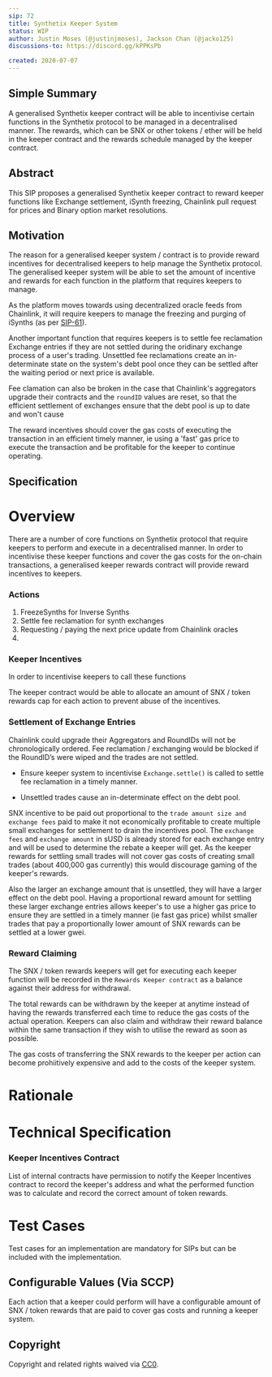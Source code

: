 ```yaml
---
sip: 72
title: Synthetix Keeper System
status: WIP
author: Justin Moses (@justinjmoses), Jackson Chan (@jacko125)
discussions-to: https://discord.gg/kPPKsPb

created: 2020-07-07
---
```


## Simple Summary
A generalised Synthetix keeper contract will be able to incentivise certain functions in the Synthetix protocol to be managed in a decentralised manner. The rewards, which can be SNX or other tokens / ether will be held in the keeper contract and the rewards schedule managed by the keeper contract.

## Abstract
This SIP proposes a generalised Synthetix keeper contract to reward keeper functions like Exchange settlement, iSynth freezing, Chainlink pull request for prices and Binary option market resolutions.

## Motivation
The reason for a generalised keeper system / contract is to provide reward incentives for decentralised keepers to help manage the Synthetix protocol. The generalised keeper system will be able to set the amount of incentive and rewards for each function in the platform that requires keepers to manage.

As the platform moves towards using decentralized oracle feeds from Chainlink, it will require keepers to manage the freezing and purging of iSynths (as per [SIP-61](./sip-61.md)).

Another important function that requires keepers is to settle fee reclamation Exchange entries if they are not settled during the oridinary exchange process of a user's trading. Unsettled fee reclamations create an in-determinate state on the system's debt pool once they can be settled after the waiting period or next price is available.

Fee clamation can also be broken in the case that Chainlink's aggregators upgrade their contracts and the `roundID` values are reset, so that the efficient settlement of exchanges ensure that the debt pool is up to date and won't cause

The reward incentives should cover the gas costs of executing the transaction in an efficient timely manner, ie using a 'fast' gas price to execute the transaction and be profitable for the keeper to continue operating.

## Specification

# Overview
There are a number of core functions on Synthetix protocol that require keepers to perform and execute in a decentralised manner. In order to incentivise these keeper functions and cover the gas costs for the on-chain transactions, a generalised keeper rewards contract will provide reward incentives to keepers.

### Actions

1. FreezeSynths for Inverse Synths
2. Settle fee reclamation for synth exchanges
3. Requesting / paying the next price update from Chainlink oracles
4.

### Keeper Incentives

In order to incentivise keepers to call these functions

The keeper contract would be able to allocate an amount of SNX / token rewards cap for each action to prevent abuse of the incentives.

### Settlement of Exchange Entries

Chainlink could upgrade their Aggregators and RoundIDs will not be chronologically ordered. Fee reclamation / exchanging would be blocked if the RoundID’s were wiped and the trades are not settled.

- Ensure keeper system to incentivise `Exchange.settle()` is called to settle fee reclamation in a timely manner.

- Unsettled trades cause an in-determinate effect on the debt pool.

SNX incentive to be paid out proportional to the `trade amount size and exchange fees` paid to make it not economically profitable to create multiple small exchanges for settlement to drain the incentives pool. The `exchange fees` and `exchange amount` in sUSD is already stored for each exchange entry and will be used to determine the rebate a keeper will get. As the keeper rewards for settling small trades will not cover gas costs of creating small trades (about 400,000 gas currently) this would discourage gaming of the keeper's rewards.

Also the larger an exchange amount that is unsettled, they will have a larger effect on the debt pool. Having a proportional reward amount for settling these larger exchange entries allows keeper's to use a higher gas price to ensure they are settled in a timely manner (ie fast gas price) whilst smaller trades that pay a proportionally lower amount of SNX rewards can be settled at a lower gwei.

### Reward Claiming

The SNX / token rewards keepers will get for executing each keeper function will be recorded in the `Rewards Keeper contract` as a balance against their address for withdrawal.

The total rewards can be withdrawn by the keeper at anytime instead of having the rewards transferred each time to reduce the gas costs of the actual operation. Keepers can also claim and withdraw their reward balance within the same transaction if they wish to utilise the reward as soon as possible.

The gas costs of transferring the SNX rewards to the keeper per action can become prohiitively expensive and add to the costs of the keeper system.

# Rationale


# Technical Specification
<!--The technical specification should describe the syntax and semantics of any new feature.-->

### Keeper Incentives Contract

List of internal contracts have permission to notify the Keeper Incentives contract to record the keeper's address and what the performed function was to calculate and record the correct amount of token rewards.

# Test Cases
<!--Test cases for an implementation are mandatory for SIPs but can be included with the implementation..-->
Test cases for an implementation are mandatory for SIPs but can be included with the implementation.

## Configurable Values (Via SCCP)

Each action that a keeper could perform will have a configurable amount of SNX / token rewards that are paid to cover gas costs and running a keeper system.



## Copyright
Copyright and related rights waived via [CC0](https://creativecommons.org/publicdomain/zero/1.0/).

